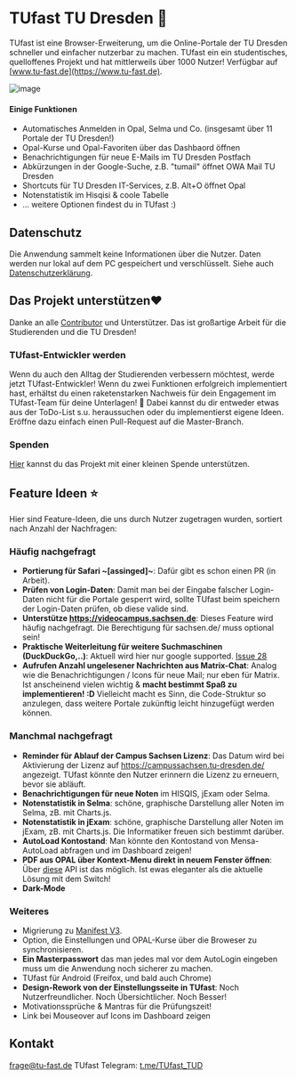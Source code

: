 # TUfast TU Dresden 🚀
TUfast ist eine Browser-Erweiterung, um die Online-Portale der TU Dresden schneller und einfacher nutzerbar zu machen. TUfast ein ein studentisches, quelloffenes Projekt und hat mittlerweils über 1000 Nutzer! Verfügbar auf [www.tu-fast.de](https://www.tu-fast.de).

![image](https://user-images.githubusercontent.com/31124624/115123463-72e24980-9fbd-11eb-8ff9-7466ba8e0df2.png)

#### Einige Funktionen
 - Automatisches Anmelden in Opal, Selma und Co. (insgesamt über 11 Portale der TU Dresden!)
 - Opal-Kurse und Opal-Favoriten über das Dashbaord öffnen
 - Benachrichtigungen für neue E-Mails im TU Dresden Postfach
 - Abkürzungen in der Google-Suche, z.B. "tumail" öffnet OWA Mail TU Dresden
 - Shortcuts für TU Dresden IT-Services, z.B. Alt+O öffnet Opal
 - Notenstatistik im Hisqisi & coole Tabelle
 - ... weitere Optionen findest du in TUfast :)

## Datenschutz
Die Anwendung sammelt keine Informationen über die Nutzer. Daten werden nur lokal auf dem PC gespeichert und verschlüsselt.
Siehe auch [Datenschutzerklärung](https://docs.google.com/document/d/1m3LCzlRMlEUR_TbMgP7Ha7MA7jN9mJ6gfyRhCRfUxuM/edit?usp=sharing).

## Das Projekt unterstützen❤️
Danke an alle [Contributor](https://github.com/TUfast-TUD/TUfast_TUD/graphs/contributors) und Unterstützer. Das ist großartige Arbeit für die Studierenden und die TU Dresden! 

### TUfast-Entwickler werden
Wenn du auch den Alltag der Studierenden verbessern möchtest, werde jetzt TUfast-Entwickler! Wenn du zwei Funktionen erfolgreich implementiert hast, erhältst du einen raketenstarken Nachweis für dein Engagement im TUfast-Team für deine Unterlagen! 🙂 Dabei kannst du dir entweder etwas aus der ToDo-List s.u. heraussuchen oder du implementierst eigene Ideen. Eröffne dazu einfach einen Pull-Request auf die Master-Branch.

### Spenden
[Hier](https://www.buymeacoffee.com/olihausdoerfer) kannst du das Projekt mit einer kleinen Spende unterstützen.

## Feature Ideen ⭐
Hier sind Feature-Ideen, die uns durch Nutzer zugetragen wurden, sortiert nach Anzahl der Nachfragen:

### Häufig nachgefragt
- **Portierung für Safari ~[assinged]~**: Dafür gibt es schon einen PR (in Arbeit).
- **Prüfen von Login-Daten**: Damit man bei der Eingabe falscher Login-Daten nicht für die Portale gesperrt wird, sollte TUfast beim speichern der Login-Daten prüfen, ob diese valide sind.
- **Unterstütze https://videocampus.sachsen.de**: Dieses Feature wird häufig nachgefragt. Die Berechtigung für sachsen.de/ muss optional sein! 
- **Praktische Weiterleitung für weitere Suchmaschinen (DuckDuckGo,..)**: Aktuell wird hier nur google supported. [Issue 28](https://github.com/TUfast-TUD/TUfast_TUD/issues/28)
- **Aufrufen Anzahl ungelesener Nachrichten aus Matrix-Chat**: Analog wie die Benachrichtigungen / Icons für neue Mail; nur eben für Matrix. Ist anscheinend vielen wichtig & **macht bestimmt Spaß zu implementieren! :D** Vielleicht macht es Sinn, die Code-Struktur so anzulegen, dass weitere Portale zukünftig leicht hinzugefügt werden können.

### Manchmal nachgefragt
- **Reminder für Ablauf der Campus Sachsen Lizenz**: Das Datum wird bei Aktivierung der Lizenz auf https://campussachsen.tu-dresden.de/ angezeigt. TUfast könnte den Nutzer erinnern die Lizenz zu erneuern, bevor sie abläuft.
- **Benachrichtigungen für neue Noten** im HISQIS, jExam oder Selma.
- **Notenstatistik in Selma**: schöne, graphische Darstellung aller Noten im Selma, zB. mit Charts.js.
- **Notenstatistik in jExam**: schöne, graphische Darstellung aller Noten im jExam, zB. mit Charts.js. Die Informatiker freuen sich bestimmt darüber.
- **AutoLoad Kontostand**: Man könnte den Kontostand von Mensa-AutoLoad abfragen und im Dashboard zeigen!
- **PDF aus OPAL über Kontext-Menu direkt in neuem Fenster öffnen**: Über [diese](https://developer.chrome.com/docs/extensions/reference/contextMenus/) API ist das möglich. Ist ewas eleganter als die aktuelle Lösung mit dem Switch!
- **Dark-Mode**


### Weiteres
- Migrierung zu [Manifest V3](https://developer.chrome.com/docs/extensions/mv3/intro/).
- Option, die Einstellungen und OPAL-Kurse über die Broweser zu synchronisieren.
- **Ein Masterpasswort** das man jedes mal vor dem AutoLogin eingeben muss um die Anwendung noch sicherer zu machen.
- TUfast für Android (Freifox, und bald auch Chrome)
- **Design-Rework von der Einstellungsseite in TUfast**: Noch Nutzerfreundlicher. Noch Übersichtlicher. Noch Besser!
- Motivationssprüche & Mantras für die Prüfungszeit!
- Link bei Mouseover auf Icons im Dashboard zeigen

## Kontakt
frage@tu-fast.de
TUfast Telegram: [t.me/TUfast_TUD](https://t.me/TUfast_TUD)

